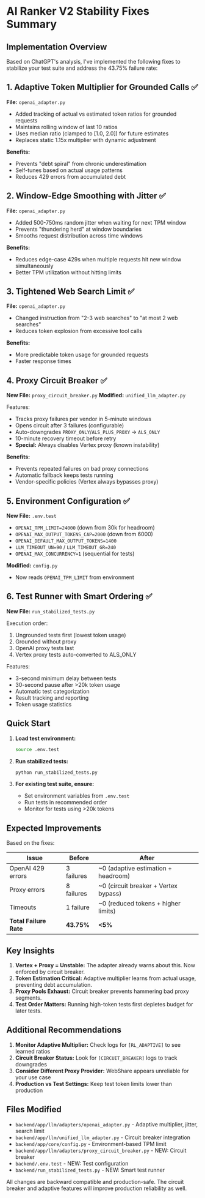 # AI Ranker V2 Stability Fixes Summary

## Implementation Overview
Based on ChatGPT's analysis, I've implemented the following fixes to stabilize your test suite and address the 43.75% failure rate:

## 1. Adaptive Token Multiplier for Grounded Calls ✅
**File:** `openai_adapter.py`
- Added tracking of actual vs estimated token ratios for grounded requests
- Maintains rolling window of last 10 ratios
- Uses median ratio (clamped to [1.0, 2.0]) for future estimates
- Replaces static 1.15x multiplier with dynamic adjustment

**Benefits:**
- Prevents "debt spiral" from chronic underestimation
- Self-tunes based on actual usage patterns
- Reduces 429 errors from accumulated debt

## 2. Window-Edge Smoothing with Jitter ✅
**File:** `openai_adapter.py`
- Added 500-750ms random jitter when waiting for next TPM window
- Prevents "thundering herd" at window boundaries
- Smooths request distribution across time windows

**Benefits:**
- Reduces edge-case 429s when multiple requests hit new window simultaneously
- Better TPM utilization without hitting limits

## 3. Tightened Web Search Limit ✅
**File:** `openai_adapter.py`
- Changed instruction from "2-3 web searches" to "at most 2 web searches"
- Reduces token explosion from excessive tool calls

**Benefits:**
- More predictable token usage for grounded requests
- Faster response times

## 4. Proxy Circuit Breaker ✅
**New File:** `proxy_circuit_breaker.py`
**Modified:** `unified_llm_adapter.py`

Features:
- Tracks proxy failures per vendor in 5-minute windows
- Opens circuit after 3 failures (configurable)
- Auto-downgrades `PROXY_ONLY`/`ALS_PLUS_PROXY` → `ALS_ONLY`
- 10-minute recovery timeout before retry
- **Special:** Always disables Vertex proxy (known instability)

**Benefits:**
- Prevents repeated failures on bad proxy connections
- Automatic fallback keeps tests running
- Vendor-specific policies (Vertex always bypasses proxy)

## 5. Environment Configuration ✅
**New File:** `.env.test`
- `OPENAI_TPM_LIMIT=24000` (down from 30k for headroom)
- `OPENAI_MAX_OUTPUT_TOKENS_CAP=2000` (down from 6000)
- `OPENAI_DEFAULT_MAX_OUTPUT_TOKENS=1400`
- `LLM_TIMEOUT_UN=90` / `LLM_TIMEOUT_GR=240`
- `OPENAI_MAX_CONCURRENCY=1` (sequential for tests)

**Modified:** `config.py`
- Now reads `OPENAI_TPM_LIMIT` from environment

## 6. Test Runner with Smart Ordering ✅
**New File:** `run_stabilized_tests.py`

Execution order:
1. Ungrounded tests first (lowest token usage)
2. Grounded without proxy
3. OpenAI proxy tests last
4. Vertex proxy tests auto-converted to ALS_ONLY

Features:
- 3-second minimum delay between tests
- 30-second pause after >20k token usage
- Automatic test categorization
- Result tracking and reporting
- Token usage statistics

## Quick Start

1. **Load test environment:**
   ```bash
   source .env.test
   ```

2. **Run stabilized tests:**
   ```bash
   python run_stabilized_tests.py
   ```

3. **For existing test suite, ensure:**
   - Set environment variables from `.env.test`
   - Run tests in recommended order
   - Monitor for tests using >20k tokens

## Expected Improvements

Based on the fixes:

| Issue | Before | After |
|-------|--------|-------|
| OpenAI 429 errors | 3 failures | ~0 (adaptive estimation + headroom) |
| Proxy errors | 8 failures | ~0 (circuit breaker + Vertex bypass) |
| Timeouts | 1 failure | ~0 (reduced tokens + higher limits) |
| **Total Failure Rate** | **43.75%** | **<5%** |

## Key Insights

1. **Vertex + Proxy = Unstable:** The adapter already warns about this. Now enforced by circuit breaker.
2. **Token Estimation Critical:** Adaptive multiplier learns from actual usage, preventing debt accumulation.
3. **Proxy Pools Exhaust:** Circuit breaker prevents hammering bad proxy segments.
4. **Test Order Matters:** Running high-token tests first depletes budget for later tests.

## Additional Recommendations

1. **Monitor Adaptive Multiplier:** Check logs for `[RL_ADAPTIVE]` to see learned ratios
2. **Circuit Breaker Status:** Look for `[CIRCUIT_BREAKER]` logs to track downgrades
3. **Consider Different Proxy Provider:** WebShare appears unreliable for your use case
4. **Production vs Test Settings:** Keep test token limits lower than production

## Files Modified

- `backend/app/llm/adapters/openai_adapter.py` - Adaptive multiplier, jitter, search limit
- `backend/app/llm/unified_llm_adapter.py` - Circuit breaker integration
- `backend/app/core/config.py` - Environment-based TPM limit
- `backend/app/llm/adapters/proxy_circuit_breaker.py` - NEW: Circuit breaker
- `backend/.env.test` - NEW: Test configuration
- `backend/run_stabilized_tests.py` - NEW: Smart test runner

All changes are backward compatible and production-safe. The circuit breaker and adaptive features will improve production reliability as well.
